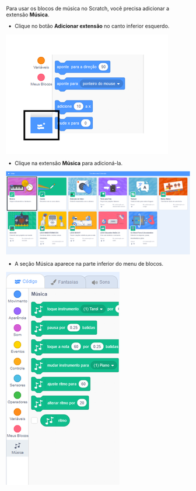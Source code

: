 Para usar os blocos de música no Scratch, você precisa adicionar a extensão **Música**.

+ Clique no botão **Adicionar extensão** no canto inferior esquerdo.

![adicionar botão de extensão destacado](images/add-extension-annotated.png)

+ Clique na extensão **Música** para adicioná-la.

![extensão de música destacada](images/click-music-annotated.png)

+ A seção Música aparece na parte inferior do menu de blocos.

![blocos de extensão de música](images/music-extension-blocks.png)